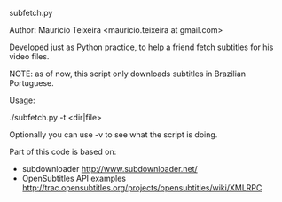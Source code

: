 subfetch.py

Author: Mauricio Teixeira &lt;mauricio.teixeira at gmail.com&gt;

Developed just as Python practice, to help a friend fetch subtitles for his
video files.

NOTE: as of now, this script only downloads subtitles in Brazilian Portuguese.

Usage:

./subfetch.py -t &lt;dir|file&gt;

Optionally you can use -v to see what the script is doing.

Part of this code is based on:
- subdownloader
  http://www.subdownloader.net/
- OpenSubtitles API examples 
  http://trac.opensubtitles.org/projects/opensubtitles/wiki/XMLRPC
